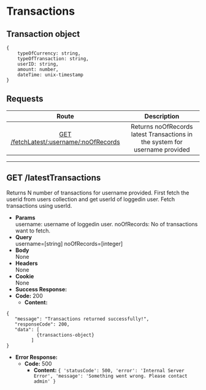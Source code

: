 # Transactions

## Transaction object

```
{   
    typeOfCurrency: string,
    typeOfTransaction: string,
    userID: string,
    amount: number,
    dateTime: unix-timestamp
}
```

## **Requests**

|               Route                |           Description           |
| :--------------------------------: | :-----------------------------: |
|      [GET /fetchLatest/:username/:noOfRecords](#fetch-latestTransactions)      | Returns noOfRecords latest Transactions in the system  for username provided|
----
## **GET /latestTransactions**

Returns N number of transactions for username provided. First fetch the userid from users collection and get userId of loggedin user.
Fetch transactions using userId.

- **Params**  
  username: username of loggedin user.
  noOfRecords: No of transactions want to fetch.
- **Query**  
  username=[string] noOfRecords=[integer]
- **Body**  
  None
- **Headers**  
  None
- **Cookie**  
  None
- **Success Response:**
- **Code:** 200
  - **Content:**

```
{
   "message": "Transactions returned successfully!",
   "responseCode": 200,
   "data": [
           {transactions-object}
         ]
}
```

- **Error Response:**
  - **Code:** 500
    - **Content:** `{ 'statusCode': 500, 'error': 'Internal Server Error', 'message': 'Something went wrong. Please contact admin' }`
